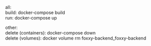 all:  
  build: docker-compose build  
  run: docker-compose up  
  
other:  
  delete (containers): docker-compose down  
  delete (volumes): docker volume rm foxxy-backend_foxxy-backend  